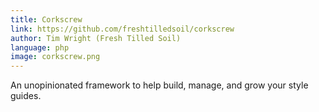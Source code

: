```yaml
---
title: Corkscrew
link: https://github.com/freshtilledsoil/corkscrew
author: Tim Wright (Fresh Tilled Soil)
language: php
image: corkscrew.png
---
```


An unopinionated framework to help build, manage, and grow your style guides.